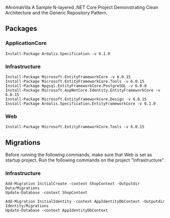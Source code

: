 #AromaVilla
A Sample N-layered .NET Core Project Demonstrating Clean Architecture and the Generic Repository Pattern.

## Packages

### ApplicationCore
```
Install-Package Ardalis.Specification -v 6.1.0
```

### Infrastructure
```
Install-Package Microsoft.EntityFrameworkCore -v 6.0.15
Install-Package Microsoft.EntityFrameworkCore.Tools -v 6.0.15
Install-Package Npgsql.EntityFrameworkCore.PostgreSQL -v 6.0.8
Install-Package Microsoft.AspNetCore.Identity.EntityFrameworkCore -v 6.0.15
Install-Package Microsoft.EntityFrameworkCore.Design -v 6.0.15
Install-Package Ardalis.Specification.EntityFrameworkCore -v 6.1.0
```

### Web
```
Install-Package Microsoft.EntityFrameworkCore.Tools -v 6.0.15
```

## Migrations
Before running the following commands, make sure that Web is set as startup project. Run the following commands on the project "Infrastructure".

### Infrastructure
```
Add-Migration InitialCreate -context ShopContext -Outputdir Data/Migrations
Update-Database -context ShopContext

Add-Migration InitialIdentity -context AppIdentityDbContext -Outputdir Identity/Migrations
Update-Database -context AppIdentityDbContext
```
